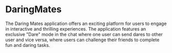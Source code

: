 # DaringMates
The Daring Mates application offers an exciting platform for users to engage in interactive and thrilling experiences. The application features an exclusive "Dare" mode in the chat where one user can send dares to other user and vice versa, where users can challenge their friends to complete fun and daring tasks.
